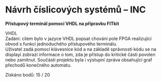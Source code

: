 # Návrh číslicových systémů – INC
**Přístupový terminál pomocí VHDL na přípravku FITkit**  
  
VHDL  
Zadání: cílem bylo v jazyce VHDL popsat chování pole FPGA realizující obvod s funkcí jednoduchého přístupového terminálu.  
Uživatel zadá pomocí klávesnice kód a na základě správnosti kódu se na displayi zobrazí informace o tom, zda je přístup do kritické části povolen nebo zamítnut. Součástí projektu byla i výstupní zpráva obsahující graf přechodů konečného automatu.  
  
Získáno bodů: 15 / 20  
